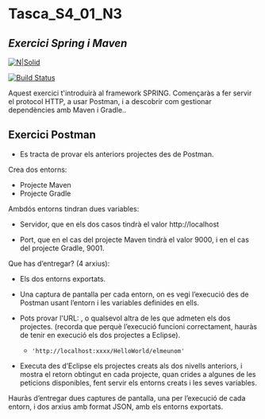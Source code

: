 # Tasca_S4_01_N3
## _Exercici Spring i Maven_

[![N|Solid](https://itacademy.barcelonactiva.cat/pluginfile.php/1/theme_remui/logo/1666775845/logo.png)](https://nodesource.com/products/nsolid)

[![Build Status](https://travis-ci.org/joemccann/dillinger.svg?branch=master)](https://travis-ci.org/joemccann/dillinger)

Aquest exercici t'introduirà al framework SPRING. 
Començaràs a fer servir el protocol HTTP, a usar Postman, i a descobrir com gestionar dependències amb Maven i Gradle..


## Exercici Postman

- Es tracta de provar els anteriors projectes des de Postman.

Crea dos entorns:
- Projecte Maven
- Projecte Gradle

 

Ambdós entorns tindran dues variables:

 - Servidor, que en els dos casos tindrà el valor http://localhost

 - Port, que en el cas del projecte Maven tindrà el valor 9000, i en el cas del projecte Gradle, 9001.

 
Que has d’entregar? (4 arxius):

 - Els dos entorns exportats.

 - Una captura de pantalla per cada entorn, on es vegi l’execució des de Postman usant l’entorn i les variables definides en ells.

- Pots provar l'URL: , o qualsevol altra de les que admeten els dos projectes. (recorda que perquè l’execució funcioni correctament, hauràs de tenir en execució els dos projectes a Eclipse).
    -     'http://localhost:xxxx/HelloWorld/elmeunom'

- Executa des d’Eclipse els projectes creats als dos nivells anteriors, i mostra el retorn obtingut en cada projecte, quan crides a algunes de les peticions disponibles, fent servir els entorns creats i les seves variables.

Hauràs d’entregar dues captures de pantalla, una per l’execució de cada entorn, i dos arxius amb format JSON, amb els entorns exportats.

